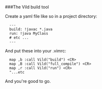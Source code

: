 
###The Vild build tool

Create a yaml file like so in a project directory:

      ---
      build: !javac *.java
      run: !java MyClass
      # etc ...
      ---

And put these into your .vimrc:
    
      map ,b :call Vild("build") <CR>
      map ,B :call Vild("full_compile") <CR>
      map ,r :call Vild("run") <CR>
      "...etc

And you're good to go.
      
